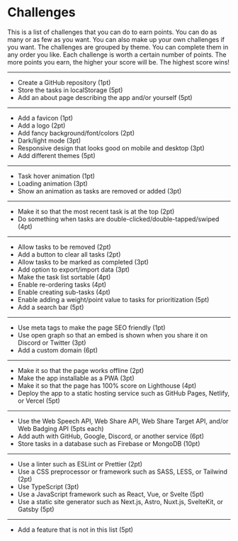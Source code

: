 # Challenges

This is a list of challenges that you can do to earn points. You can do as many or as few as you want. You can also make up your own challenges if you want. The challenges are grouped by theme. You can complete them in any order you like. Each challenge is worth a certain number of points. The more points you earn, the higher your score will be. The highest score wins!

---

- Create a GitHub repository (1pt)
- Store the tasks in localStorage (5pt)
- Add an about page describing the app and/or yourself (5pt)

---

- Add a favicon (1pt)
- Add a logo (2pt)
- Add fancy background/font/colors (2pt)
- Dark/light mode (3pt)
- Responsive design that looks good on mobile and desktop (3pt)
- Add different themes (5pt)

---

- Task hover animation (1pt)
- Loading animation (3pt)
- Show an animation as tasks are removed or added (3pt)

---

- Make it so that the most recent task is at the top (2pt)
- Do something when tasks are double-clicked/double-tapped/swiped (4pt)

---

- Allow tasks to be removed (2pt)
- Add a button to clear all tasks (2pt)
- Allow tasks to be marked as completed (3pt)
- Add option to export/import data (3pt)
- Make the task list sortable (4pt)
- Enable re-ordering tasks (4pt)
- Enable creating sub-tasks (4pt)
- Enable adding a weight/point value to tasks for prioritization (5pt)
- Add a search bar (5pt)

---

- Use meta tags to make the page SEO friendly (1pt)
- Use open graph so that an embed is shown when you share it on Discord or Twitter (3pt)
- Add a custom domain (6pt)

---

- Make it so that the page works offline (2pt)
- Make the app installable as a PWA (3pt)
- Make it so that the page has 100% score on Lighthouse (4pt)
- Deploy the app to a static hosting service such as GitHub Pages, Netlify, or Vercel (5pt)

---

- Use the Web Speech API, Web Share API, Web Share Target API, and/or Web Badging API (5pts each)
- Add auth with GitHub, Google, Discord, or another service (6pt)
- Store tasks in a database such as Firebase or MongoDB (10pt)

---

- Use a linter such as ESLint or Prettier (2pt)
- Use a CSS preprocessor or framework such as SASS, LESS, or Tailwind (2pt)
- Use TypeScript (3pt)
- Use a JavaScript framework such as React, Vue, or Svelte (5pt)
- Use a static site generator such as Next.js, Astro, Nuxt.js, SvelteKit, or Gatsby (5pt)

---

- Add a feature that is not in this list (5pt)
